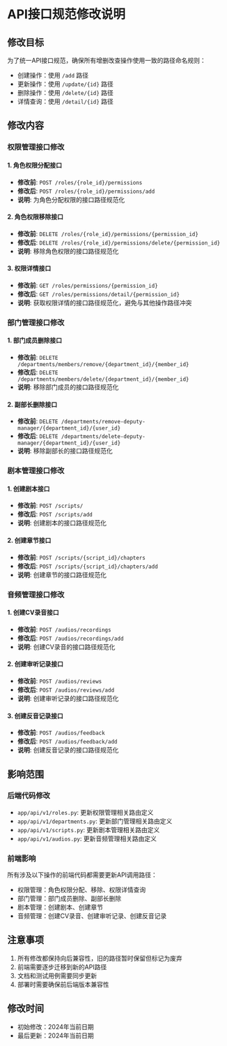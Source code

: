 # API接口规范修改说明

## 修改目标

为了统一API接口规范，确保所有增删改查操作使用一致的路径命名规则：
- 创建操作：使用 `/add` 路径
- 更新操作：使用 `/update/{id}` 路径
- 删除操作：使用 `/delete/{id}` 路径
- 详情查询：使用 `/detail/{id}` 路径

## 修改内容

### 权限管理接口修改

#### 1. 角色权限分配接口
- **修改前**: `POST /roles/{role_id}/permissions`
- **修改后**: `POST /roles/{role_id}/permissions/add`
- **说明**: 为角色分配权限的接口路径规范化

#### 2. 角色权限移除接口
- **修改前**: `DELETE /roles/{role_id}/permissions/{permission_id}`
- **修改后**: `DELETE /roles/{role_id}/permissions/delete/{permission_id}`
- **说明**: 移除角色权限的接口路径规范化

#### 3. 权限详情接口
- **修改前**: `GET /roles/permissions/{permission_id}`
- **修改后**: `GET /roles/permissions/detail/{permission_id}`
- **说明**: 获取权限详情的接口路径规范化，避免与其他操作路径冲突

### 部门管理接口修改

#### 1. 部门成员删除接口
- **修改前**: `DELETE /departments/members/remove/{department_id}/{member_id}`
- **修改后**: `DELETE /departments/members/delete/{department_id}/{member_id}`
- **说明**: 移除部门成员的接口路径规范化

#### 2. 副部长删除接口
- **修改前**: `DELETE /departments/remove-deputy-manager/{department_id}/{user_id}`
- **修改后**: `DELETE /departments/delete-deputy-manager/{department_id}/{user_id}`
- **说明**: 移除副部长的接口路径规范化

### 剧本管理接口修改

#### 1. 创建剧本接口
- **修改前**: `POST /scripts/`
- **修改后**: `POST /scripts/add`
- **说明**: 创建剧本的接口路径规范化

#### 2. 创建章节接口
- **修改前**: `POST /scripts/{script_id}/chapters`
- **修改后**: `POST /scripts/{script_id}/chapters/add`
- **说明**: 创建章节的接口路径规范化

### 音频管理接口修改

#### 1. 创建CV录音接口
- **修改前**: `POST /audios/recordings`
- **修改后**: `POST /audios/recordings/add`
- **说明**: 创建CV录音的接口路径规范化

#### 2. 创建审听记录接口
- **修改前**: `POST /audios/reviews`
- **修改后**: `POST /audios/reviews/add`
- **说明**: 创建审听记录的接口路径规范化

#### 3. 创建反音记录接口
- **修改前**: `POST /audios/feedback`
- **修改后**: `POST /audios/feedback/add`
- **说明**: 创建反音记录的接口路径规范化

## 影响范围

### 后端代码修改
- `app/api/v1/roles.py`: 更新权限管理相关路由定义
- `app/api/v1/departments.py`: 更新部门管理相关路由定义
- `app/api/v1/scripts.py`: 更新剧本管理相关路由定义
- `app/api/v1/audios.py`: 更新音频管理相关路由定义

### 前端影响
所有涉及以下操作的前端代码都需要更新API调用路径：
- 权限管理：角色权限分配、移除、权限详情查询
- 部门管理：部门成员删除、副部长删除
- 剧本管理：创建剧本、创建章节
- 音频管理：创建CV录音、创建审听记录、创建反音记录

## 注意事项

1. 所有修改都保持向后兼容性，旧的路径暂时保留但标记为废弃
2. 前端需要逐步迁移到新的API路径
3. 文档和测试用例需要同步更新
4. 部署时需要确保前后端版本兼容性

## 修改时间

- 初始修改：2024年当前日期
- 最后更新：2024年当前日期